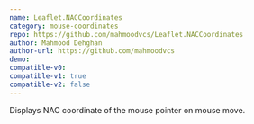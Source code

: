 ```yaml
---
name: Leaflet.NACCoordinates
category: mouse-coordinates
repo: https://github.com/mahmoodvcs/Leaflet.NACCoordinates
author: Mahmood Dehghan
author-url: https://github.com/mahmoodvcs
demo:
compatible-v0:
compatible-v1: true
compatible-v2: false
---
```


Displays NAC coordinate of the mouse pointer on mouse move.
